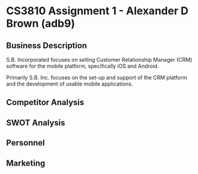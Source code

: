 CS3810 Assignment 1 - Alexander D Brown (adb9)
==============================================

Business Description
--------------------
S.B. Incorporated focuses on selling Customer Relationship Manager (CRM) software for the 
mobile platform, specifically iOS and Android.

Primarily S.B. Inc. focuses on the set-up and support of the CRM platform and the development of
usable mobile applications. 


Competitor Analysis
-------------------


SWOT Analysis
-------------


Personnel
---------


Marketing
---------
